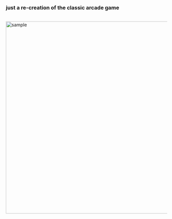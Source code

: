 ### just a re-creation of the classic arcade game 


<br /> 
<img width="601" alt="sample" src="https://user-images.githubusercontent.com/12754235/235563522-7a6afa0f-781e-4ce0-8bab-7302ee8ce036.png">
